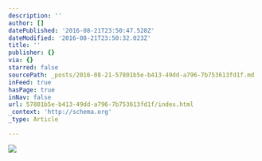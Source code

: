 ```yaml
---
description: ''
author: []
datePublished: '2016-08-21T23:50:47.528Z'
dateModified: '2016-08-21T23:50:32.023Z'
title: ''
publisher: {}
via: {}
starred: false
sourcePath: _posts/2016-08-21-57801b5e-b413-49dd-a796-7b753613fd1f.md
inFeed: true
hasPage: true
inNav: false
url: 57801b5e-b413-49dd-a796-7b753613fd1f/index.html
_context: 'http://schema.org'
_type: Article

---
```

![](https://the-grid-user-content.s3-us-west-2.amazonaws.com/4fb1dbb6-13de-4b47-9c7b-f9a5356918c2.jpg)